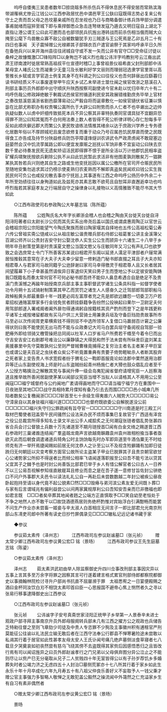 <!-- { "loadSidebar": true } -->
　　呜呼自倭夷三吴患者数年□掠烧刼多所杀伤兵不得休息民不得安居而常熟滨海带湖罹祸尤惨云江钱公以江西参政居忧邑中谓邑宰王公鈇曰寇既得志势必复来公有守土之责而吾父母之邑坟墓亲戚所在忍坐视也乃日与商略备御计练兵饰甲部分调遣事甫就绪而寇猝至城下即与乘捍御悉众急击连弩继发寇乃遁去又明日寇自上湖北下直指让港公谓王公曰此可邀而击也部领民兵抗旌出港转战而前杀伤相当俄而贼大众掩至公麾下鸟兽散众寡不敌公自被数鎗犹手刃三贼遂与王公死焉是乙卯五月二十有四日也事闻　天子震悼赠公光禄卿其子部锦衣百户遣官谕祭于其家呜呼承平日久所在备弛兵兴以来并海州县往往闭城自守或不发一矢而公非有官守□□受命征讨徒以桑梓之故慷慨激□□锋陷阵□以身殉岂不诚义烈也哉公讳泮字呜教别号云江裔出武肃王镠南渡时徙居常熟高祖叔平仕宣德时稽□上事曾祖景仪祖希直父封刑部郎中讳某母宜人褚氏公生而凝重少无童习及长敏利好学文丽则而理弱冠选隶学官里胥以高訾推长乡赋或言学官造士例复其身不在科谪之列公曰往役义也吾何辞昼出应繇暮归读书研经质义不以事废遂举甲午应天乡试乙未举进士筮仕闽之侯官改浙之慈溪召入刑部主事历员外郎郎中出守顺庆升陜西按察司副使进今官未赴以忧归卒年六十有二呜呼伤哉公修政踔绝敏于剸裁试邑侯官拊循道利民安其政展错维勤庶务毕举上官材之奏改慈溪慈溪浙省剧邑靡薄易动公严毅自将而诞章敷化一如侯官擿伏省征兼以慎毖在比部尤称职办有权贵嘱公寘所仇于大辟公曰附势而杀人仁者不也卒谳出之边帅执疑似数人以虏中奸细传致抵死本兵不异公察其非辜特执奏同官谓具狱不宜翻异恐得罪不测公曰知其冤而不白何用法奏上数人者皆得不死公析律详明心存仁恕每多平反如此顺庆僻远郡大而繁公久更民牧谙练法情推其绪余以达于庶政兴学养士专务德化居数年俗以不厚顾城圯且废念欲修复而重于动众乃号召属邑饥民厚直而使之民既得食工亦告成及持节分陜益修兵防饬亭障谨烽燧训农讲武令严政肃虏闻不敢窥塞边庭晏然会汉中饥流莩属路公即以便宜发廪赈之廵抚以军饷非奏不宜妄动公曰陕去京数千里必待奏发民死无遗矣矫诏活民即得罪不恨于是所全活以万计他郡饥民相率盗矿耀兵啸聚抚按欲兵剿除公执不从曰此饥民暂此求活非有他图麦孰则散矣万一猖獗某执其咎若兵兴则绝其自生之路或生他变抚廵因以属公公檄所在官司开仓赈民民所至随地安集勿追求其过仍榜示使麦熟归农麦熟而不解即真盗矣民闻欢曰钱公实生我民民何可负公也咸投刃散去事亦宁抚廵上其事遂有江西之命呜呼公扬历中外余二十年所至効绩往往以身殉道如此及兹死亦其素志敢不欲苟且自恕耳非直邂逅幸功也呜呼烈哉若其家庭孝友之行端居自守之操律身以礼接物以义高情雅致不能尽书其大节如此 

　　○江西布政使司右参政陶公大年墓志铭（陈所蕴） 

　　陈所蕴 
　　公姓陶氏名大年字长卿浙会稽人也会稽之陶由天台徙天台徙自浔阳浔阳著者曰太尉长沙公侃而其先实系出帝尧后盖以国氏或谓虞惠周陶正以官世云会稽祖宗阳公宗阳能望气今陶氏聚族而居曰陶家堰其自择地也五传公高祖松菊公寿六传公曾祖实斋公慥咸以公从祖庄敏公谐贵赠兵部右侍郎公祖葛峯公讲主金溪簿父百湖公师齐以公贵封吉安守封公娶沈恭人实生公公生而颕异十六诸生二十八举于乡明年卒丑射策登第是时贵溪夏文愍公当国文愍父与庄敏同年又习公有声礼□也欲罗致之会选庶常士令门下所善客苏某说曰相君开东阁以延贤人濡足平津邸者户屦常满居恒推毂其意常在子大夫子大夫幸少留意一修剌造门秘书郎直掇之耳且子大夫亦知相君尊人与君家司马故同籍乎公逊辞谢曰家司马幸得徼灵于相君尊人且又长者居其间望履幕下小子幸甚虽然请俟异日客退仰天笑曰男子生而堕地公予以定彼安能陶铸我□既籍名而奏太常何官不可何必秘书郎吾终不能仰人鼻息希遇合自是绝足不及贵溪门贵溪憾之再踰年始授南京兵部主事主事职督武学诸生公条具科指一如督学使者功令月朔十五试骑射制策第其甲乙而赏罚之诸生人人感奋久之迁驾部郎驾部职船马政棹船黄头郎最重繇十年一践更必闾左富厚者充之先是郎欲远嫌怨一切委卫万户若辈招权通赂富厚家多行金钱免贫者顾挂繇籍争告纷然公投袂起曰果尔一卫尉足夫何用驾部郎遂入署戒阍者阖外扉勿得通谒躬自按籍核其资产酌剂而登下之是年践更称平诸军士咸按堵留都故有买马户供三大营骑士用兼隶兵垣及守备巨珰勋贵故事所市马至必以次传阅胥吏辈横索钱不得则驳不中选所领军人复借口马羸弱百计窘之公廉得状则曰我不能使民无出马而不能与众政奏记大司马白罢兵垣守备阅视自驾部一验肥瘠外即给领骑又檄管操把总同阅以杜军人口岁省马户所费若干缗至今着令巳而出守吉安吉安江右剧郡号难治公以廉静镇之大得民和然于法未尝有所纵舍巨盗刘某主奥援暴里中先守莫敢孰何公至则严督贼曹椽竟捕得之复穷治主者名主者某子甲巨室也或谓公是夫百足之虫扶者众矣公不听竟置重典有贵要子倚势睚眦杀人者断其股弃之死者家上变告贵人书求宽假者纷于猬毛公一鞫即首服竟论如法郡中栗然遂用治郡异等迁山东副使视海上师是时山东盗贼纷起青州杨施仁者大猾也鼓众倡乱应者至千人公授方略擒治之解散其党与事闻升俸一级会岛夷犯闽省督府请增宪臣一人廵察海道且推举故所善闲居副使茅某以闻部议宪臣当增不当拟人以请格其人不用用公公至闽寇□□福宁城督府与公约闽地广袤请得画地而守□□请当福宁福宁方在重围中一日夜驰至其地□□□战守具相持累月偞知有备乃引去去而围□□□□邑小城庳几所陷者数矣公复檄闽浙□□□□斩首至七十余级生得夷酋六人贼势大□□□□□易公守漳泉自以其身驻福兴福兴遂□□□□□□也督府既欲委公自解脱遂没公前□□□□□□福兴失守归公罪疏闻有旨夺官一□□□□□□□守川南道是时三殿工兴取材巴蜀使者冠盖旁午民间骚然公设法采办民不烦而事集巳复故官于广西适有泽宫之役公总裁宫所得多知名士录文半出公手人咸脍炙之无何潮寇张琏者倡乱势张甚四省合兵会讨公督狼土兵数十万先诸道至不期月琏授首□闻有白金文绮之赐遂晋江西右参政时三巢诸酋连结闽广羣盗刼龙南声言欲越南贑趣袁州袁州故相枌揄当事者亟欲灭此而后朝食调遣诸道兵犄角公时主饷饷每先时办军即异道至牛酒刍粟无不时给师克有济一举歼焉捷闻赐如前居无何沈恭人之讣至公以不及视含殓擗踊有加即日徒跣归无何朝廷以灾变考察方面官公故所论主盗某子甲业巳脱罪其子且贵京朝官欲甘心公诸势家公所抑不得逞者比而倾公相率飞语闻遂落职报至公曰吾不能亏法以贷其父宜其子之雠予也是时封公尚善饭比部君巳举于乡人有惜公解官者公曰古人一日养不以三公易吾视解参知绂直敝屣耳且修业而息之是在吾子遂一意修甘旨佐封公骈绝口不问户外事郡大夫邑令以读法礼礼公自一再赴后未尝数数越二年封公被疾公昼夜卧起抱持至请以身代竟不起公貌素□然□□□毁瘠与弟河滨公素友爱无间既卜葬□与家有后言谓域兆有偏利益尝公以间两家冀规厚利公曰吾知安吾亲而巳非徼福也即如君言既　□□□者矣卒葬其地闻者韪之公端方正直慎取予□□笑自幼至老恒处于不争之地然人亦不敢干以□故饶酒德燕居则务绝杯酌惟对宾始浮白引满酣畅而能罢不问生产作业亦未尝畜一姬妾与辛太淑人白首相庄无间言子一即比部君允光南京刑部山东凊吏司郎中所著有读史日抄竹屏偶录见□□□□辙私记远记诸书藏于家 

　　◆参议 

　　参议茹太素传（泽州志） 
　　江西布政司左参议赵谧墓□（张元祯） 
　　赠太常少卿江西布政司左参议黄公宏□ 铭（景旸） 
　　江西布政司参议王先生庭墓志铭（陈鎏） 

　　○参议茹太素传（泽州志） 

　　泽州志 
　　茹太素洪武初由举人除监察御史升四川佥事改刑部主事因灾异以五事上言其多至万余字将罪之因察其言可行遂着建言格式累官刑部侍郎都察院都御史以事摘翰林院检讨寻升户部尚书抗直不屈屡濒于罪　太祖悉宥之一日宴便殿赐之酒曰金杯同汝饮白刃不相饶太素叩首曰臣一心思报国不避帝心焦上恻然者久之寻以张易行移事逮降御史出江西参议 

　　○江西布政司左参议赵谧墓□（张元祯） 

　　张元祯 
　　公讳谧字子安号真斋世家泾阳正统甲子乡举第一人景泰辛未进士观政户部寻拜主事南京升员外郎母服阕转兵部未几有江西之擢方公之观政也兵储告乏特勑往督之至则飞章劾少司徒及中贵人专恣罪不少狥及主事徽州积有逋租官严刑莫能征公往谕以礼法民立输无敢后者在江西守法奉公行郡县不惮寒暑险途未尝敢以私谒其行着于居官如此性甚孝友母太安人王氏讣闻号痛几绝庐墓侧淡食草寝者七八载旦夕哭奠哀如初丧然尝有慈乌飞绕其傍不去盗既得其家赀后因感悟悉归之且皆改行焉有司以闻诏旌异之曰员外郎赵谧孝行之门兄弟以父母俱弃图分异公泣止之不能则尽让以赀产巳无分毫取从兄子二人贫贱四十年无室皆得公以有子孙岁荐饥乡多婚葬失时者公竭力济之无虑四五十人封治□墓侧荒冢亦十七八所其行着于家乡如此生永乐十年十月卒成化六年九月寿五十有八祖父仲良乐善好义不妄取予人一钱父秉才赠公官主事强力多智略人敬惮之无敢犯盖公毅然之操流闻中外蔼然之仁充溢家乡生有自习有素非偶然者 

　　○赠太常少卿江西布政司左参议黄公宏□ 铭（景旸） 

　　景旸 
